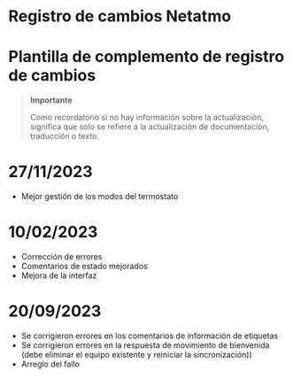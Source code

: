 # Registro de cambios Netatmo

# Plantilla de complemento de registro de cambios

>**Importante**
>
>Como recordatorio si no hay información sobre la actualización, significa que solo se refiere a la actualización de documentación, traducción o texto.

# 27/11/2023

- Mejor gestión de los modos del termostato

# 10/02/2023

- Corrección de errores
- Comentarios de estado mejorados
- Mejora de la interfaz

# 20/09/2023

- Se corrigieron errores en los comentarios de información de etiquetas
- Se corrigieron errores en la respuesta de movimiento de bienvenida (debe eliminar el equipo existente y reiniciar la sincronización))
- Arreglo del fallo

